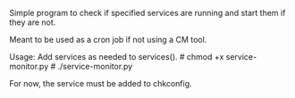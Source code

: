 Simple program to check if specified services are running and start them if they are not.

Meant to be used as a cron job if not using a CM tool.

Usage: 
	Add services as needed to services(). 
	# chmod +x service-monitor.py
	# ./service-monitor.py

For now, the service must be added to chkconfig.
